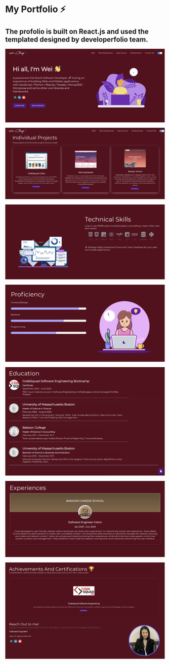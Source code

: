 # My Portfolio ⚡️
## The profolio is built on React.js and used the templated designed by developerfolio team.


<p align="center">
  <kbd>
<img src="/face-1.png" alt="Image description">
  </kbd>
</p>

<p align="center">
  <kbd>
<img src="/face-2.png" alt="Image description">
  </kbd>
</p>

<p align="center">
  <kbd>
<img src="/face-3.png" alt="Image description">
  </kbd>
</p>

<p align="center">
  <kbd>
<img src="/face-4.png" alt="Image description">
  </kbd>
</p>

<p align="center">
  <kbd>
<img src="/face-5.png" alt="Image description">
  </kbd>
</p>

<p align="center">
  <kbd>
<img src="/face-6.png" alt="Image description">
  </kbd>
</p>

<p align="center">
  <kbd>
<img src="/face-7.png" alt="Image description">
  </kbd>
</p>
